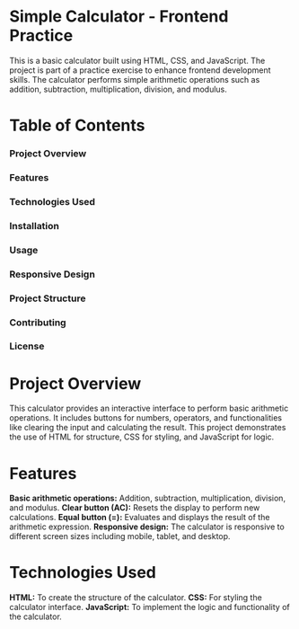 # Simple Calculator - Frontend Practice
This is a basic calculator built using HTML, CSS, and JavaScript. The project is part of a practice exercise to enhance frontend development skills. The calculator performs simple arithmetic operations such as addition, subtraction, multiplication, division, and modulus.

# Table of Contents
### Project Overview
### Features
### Technologies Used
### Installation
### Usage
### Responsive Design
### Project Structure
### Contributing
### License

# Project Overview
This calculator provides an interactive interface to perform basic arithmetic operations. It includes buttons for numbers, operators, and functionalities like clearing the input and calculating the result. This project demonstrates the use of HTML for structure, CSS for styling, and JavaScript for logic.

# Features
**Basic arithmetic operations:**
Addition, subtraction, multiplication, division, and modulus.
**Clear button (AC):**
Resets the display to perform new calculations.
**Equal button (=):**
Evaluates and displays the result of the arithmetic expression.
**Responsive design:**
The calculator is responsive to different screen sizes including mobile, tablet, and desktop.

# Technologies Used
**HTML:**
To create the structure of the calculator.
**CSS:**
For styling the calculator interface.
**JavaScript:**
To implement the logic and functionality of the calculator.





